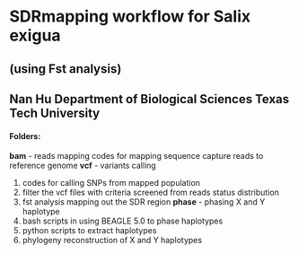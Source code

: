 # SDRmapping workflow for Salix exigua 
## (using Fst analysis)

Nan Hu
Department of Biological Sciences
Texas Tech University
---
#### Folders:
**bam** - reads mapping
  codes for mapping sequence capture reads to reference genome
**vcf** - variants calling
  1. codes for calling SNPs from mapped population
  2. filter the vcf files with criteria screened from reads status distribution
  3. fst analysis mapping out the SDR region
**phase** - phasing X and Y haplotype
  1. bash scripts in using BEAGLE 5.0 to phase haplotypes
  2. python scripts to extract haplotypes
  3. phylogeny reconstruction of X and Y haplotypes
